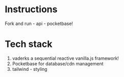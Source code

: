 # Instructions
Fork and run - api - pocketbase!

# Tech stack

1. vaderks a sequential reactive vanilla.js framework!
2. Pocketbase for database/cdn management
3. tailwind - styling
